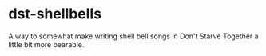 # dst-shellbells
A way to somewhat make writing shell bell songs in Don't Starve Together a little bit more bearable.
